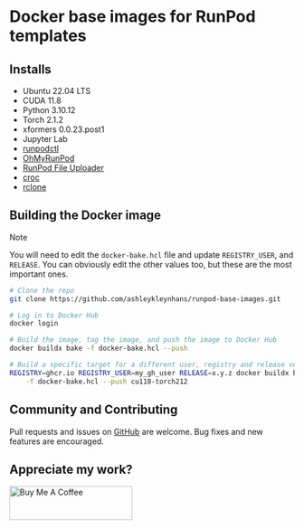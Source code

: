 # Docker base images for RunPod templates

## Installs

* Ubuntu 22.04 LTS
* CUDA 11.8
* Python 3.10.12
* Torch 2.1.2
* xformers 0.0.23.post1
* Jupyter Lab
* [runpodctl](https://github.com/runpod/runpodctl)
* [OhMyRunPod](https://github.com/kodxana/OhMyRunPod)
* [RunPod File Uploader](https://github.com/kodxana/RunPod-FilleUploader)
* [croc](https://github.com/schollz/croc)
* [rclone](https://rclone.org/)

## Building the Docker image

> [!NOTE]
> You will need to edit the `docker-bake.hcl` file and update `REGISTRY_USER`,
> and `RELEASE`.  You can obviously edit the other values too, but these
> are the most important ones.

```bash
# Clone the repo
git clone https://github.com/ashleykleynhans/runpod-base-images.git

# Log in to Docker Hub
docker login

# Build the image, tag the image, and push the image to Docker Hub
docker buildx bake -f docker-bake.hcl --push

# Build a specific target for a different user, registry and release version
REGISTRY=ghcr.io REGISTRY_USER=my_gh_user RELEASE=x.y.z docker buildx bake \
    -f docker-bake.hcl --push cu118-torch212
```

## Community and Contributing

Pull requests and issues on [GitHub](https://github.com/ashleykleynhans/runpod-base-images)
are welcome. Bug fixes and new features are encouraged.

## Appreciate my work?

<a href="https://www.buymeacoffee.com/ashleyk" target="_blank"><img src="https://cdn.buymeacoffee.com/buttons/v2/default-yellow.png" alt="Buy Me A Coffee" style="height: 60px !important;width: 217px !important;" ></a>
